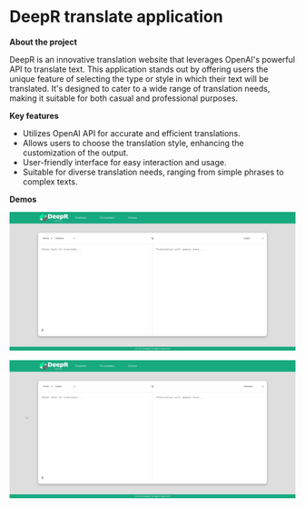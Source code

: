 # **DeepR translate application**

**About the project**

DeepR is an innovative translation website that leverages OpenAI's powerful API to translate text. This application stands out by offering users the unique feature of selecting the type or style in which their text will be translated. It's designed to cater to a wide range of translation needs, making it suitable for both casual and professional purposes.

**Key features**

* Utilizes OpenAI API for accurate and efficient translations.
* Allows users to choose the translation style, enhancing the customization of the output.
* User-friendly interface for easy interaction and usage.
* Suitable for diverse translation needs, ranging from simple phrases to complex texts.

**Demos**

![1702994268476](image/README/1702994268476.png)

![1702995855309](image/README/1702995855309.gif)
